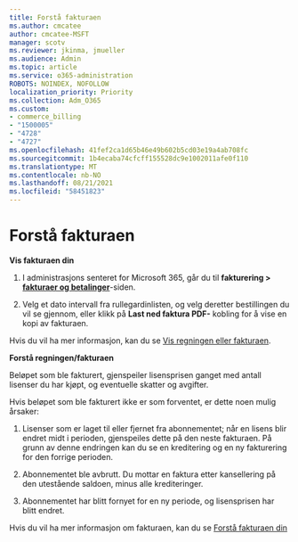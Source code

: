 ```yaml
---
title: Forstå fakturaen
ms.author: cmcatee
author: cmcatee-MSFT
manager: scotv
ms.reviewer: jkinma, jmueller
ms.audience: Admin
ms.topic: article
ms.service: o365-administration
ROBOTS: NOINDEX, NOFOLLOW
localization_priority: Priority
ms.collection: Adm_O365
ms.custom:
- commerce_billing
- "1500005"
- "4728"
- "4727"
ms.openlocfilehash: 41fef2ca1d65b46e49b602b5cd03e19a4ab708fc
ms.sourcegitcommit: 1b4ecaba74cfcff155528dc9e1002011afe0f110
ms.translationtype: MT
ms.contentlocale: nb-NO
ms.lasthandoff: 08/21/2021
ms.locfileid: "58451823"
---
```

# <a name="understand-your-bill"></a>Forstå fakturaen

**Vis fakturaen din**

1. I administrasjons senteret for Microsoft 365, går du til **fakturering > [fakturaer og betalinger](https://go.microsoft.com/fwlink/p/?linkid=848039)**-siden.

2. Velg et dato intervall fra rullegardinlisten, og velg deretter bestillingen du vil se gjennom, eller klikk på **Last ned faktura PDF-** kobling for å vise en kopi av fakturaen.

Hvis du vil ha mer informasjon, kan du se [Vis regningen eller fakturaen](https://docs.microsoft.com/microsoft-365/commerce/billing-and-payments/view-your-bill-or-invoice).

**Forstå regningen/fakturaen**

Beløpet som ble fakturert, gjenspeiler lisensprisen ganget med antall lisenser du har kjøpt, og eventuelle skatter og avgifter.

Hvis beløpet som ble fakturert ikke er som forventet, er dette noen mulig årsaker:

1. Lisenser som er laget til eller fjernet fra abonnementet; når en lisens blir endret midt i perioden, gjenspeiles dette på den neste fakturaen.  På grunn av denne endringen kan du se en kreditering og en ny fakturering for den forrige perioden.

2. Abonnementet ble avbrutt.  Du mottar en faktura etter kansellering på den utestående saldoen, minus alle krediteringer.

3. Abonnementet har blitt fornyet for en ny periode, og lisensprisen har blitt endret.  

Hvis du vil ha mer informasjon om fakturaen, kan du se [Forstå fakturaen din](https://support.office.com/article/Understand-your-invoice-for-Office-365-for-business-0724b428-fb59-4962-8c37-6674166d7507)

